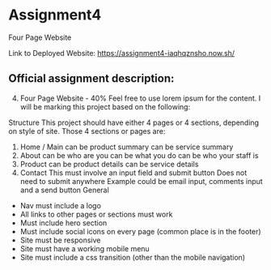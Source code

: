 # Assignment4
Four Page Website

Link to Deployed Website: https://assignment4-iaqhqznsho.now.sh/

Official assignment description:
--
4. Four Page Website - 40%
Feel free to use lorem ipsum for the content. I will be marking this project based on the following:

Structure
This project should have either 4 pages or 4 sections, depending on style of site. Those 4 sections or pages are:
1. Home / Main
can be product summary
can be service summary
2. About
can be who are you
can be what you do
can be who your staff is
3. Product
can be product details
can be service details
4. Contact
This must involve an input field and submit button
Does not need to submit anywhere
Example could be email input, comments input and a send button
General
- Nav must include a logo
- All links to other pages or sections must work
- Must include hero section
- Must include social icons on every page (common place is in the footer)
- Site must be responsive
- Site must have a working mobile menu
- Site must include a css transition (other than the mobile navigation)

